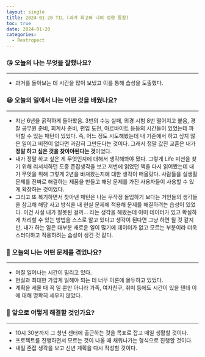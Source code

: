 ```yaml
---
layout: single
title: 2024-01-20 TIL (과거 회고와 나의 성향 통찰)
toc: true
date: 2024-01-20
categories:
  - Restropect
---
```


### 😘 오늘의 나는 무엇을 잘했나요?

---

- 과거를 돌아보는 데 시간을 많이 보냈고 이를 통해 습성을 도출했다.

### 😆 오늘의 일에서 나는 어떤 것을 배웠나요?

---

- 지난 6년을 굵직하게 돌아봤음. 3번의 수능 실패, 의경 시험 8번 떨어지고 붙음, 경찰 공무원 준비, 회계사 준비, 편입 도전, 아르바이트 등등의 시간들이 있었는데 파악할 수 있는 패턴이 있었다. 즉, 어느 정도 시도해봤는데 내 기준에서 하고 싶지 않은 일이고 비전이 없다면 과감히 그만둔다는 것이다. 그래서 정말 값진 교훈은 내가 **정말 하고 싶은 것을 찾아야된다는 것**이었다.
- 내가 정말 하고 싶은 게 무엇인지에 대해서 생각해봐야 됐다. 그렇게 Life 미션을 찾기 위해 리서치하던 도중 존잡생각을 보고 저번에 읽었던 책을 다시 읽어봤는데 내가 무엇을 위해 그렇게 2년을 바쳐왔는지에 대한 생각이 떠올랐다.
  사람들을 실생활 문제를 진짜로 해결하는 제품을 만들고 해당 문제를 가진 사용자들이 사용할 수 있게 확장하는 것이었다.
- 그리고 또 복기하면서 찾아낸 패턴은 나는 무작정 돌입하기 보다는 거인들의 생각들을 참고해 해당 사고 방식을 내 현실 문제에 적용해 문제를 해결하려는 습성이 있었다. 이건 사실 내가 잘못된 걸까… 라는 생각을 해봤는데 이미 데이터가 있고 확실하게 처리할 수 있는 방법을 스스로 알고 있다고 생각이 된다면 그냥 하면 될 것 같지만,
  내가 하는 일은 대부분 새로운 일이 많기에 데이터가 없고 모르는 부분이라 더욱 스터디하고 적용하려는 습성이 생긴 것 같다.

### 🤢 오늘의 나는 어떤 문제를 겪었나요?

---

- 며칠 일어나는 시간이 밀리고 있다.
- 현실과 최대한 가깝게 일해야 되는 데 너무 이론에 몰두하고 있었다.
- 계획을 세울 때 꼭 일 뿐만 아니라 가족, 여자친구, 취미 등에도 시간이 있을 텐데 이에 대해 명확히 세우지 않았다.

### 🤩 앞으로 어떻게 해결할 것인가요?

---

- 10시 30분까지 그 청년 센터에 출근하는 것을 목표로 잡고 매일 생활할 것이다.
- 프로젝트를 진행하면서 모르는 것이 나올 때 채워나가는 형식으로 진행할 것이다.
- 내일 존잡 생각을 보고 신년 계획을 다시 작성할 것이다.
